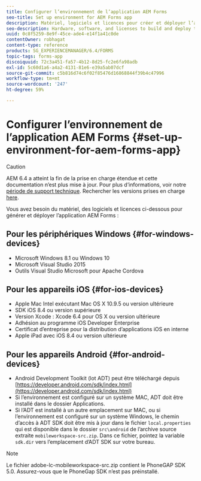 ```yaml
---
title: Configurer l’environnement de l’application AEM Forms
seo-title: Set up environment for AEM Forms app
description: Matériel, logiciels et licences pour créer et déployer l’application AEM Forms.
seo-description: Hardware, software, and licenses to build and deploy the AEM Forms app.
uuid: 0c8f5259-8e9f-45ce-ade4-e14f1a41c0de
contentOwner: robhagat
content-type: reference
products: SG_EXPERIENCEMANAGER/6.4/FORMS
topic-tags: forms-app
discoiquuid: 72c3a451-fa57-4b12-8d25-fc2e6fa98adb
exl-id: 5c60d1a6-a4a2-4131-81e6-e39a5ab07dcf
source-git-commit: c5b816d74c6f02f85476d16868844f39b4c47996
workflow-type: tm+mt
source-wordcount: '247'
ht-degree: 59%

---
```


# Configurer l’environnement de l’application AEM Forms {#set-up-environment-for-aem-forms-app}

>[!CAUTION]
>
>AEM 6.4 a atteint la fin de la prise en charge étendue et cette documentation n’est plus mise à jour. Pour plus d’informations, voir notre [période de support technique](https://helpx.adobe.com/fr/support/programs/eol-matrix.html). Rechercher les versions prises en charge [here](https://experienceleague.adobe.com/docs/?lang=fr).

Vous avez besoin du matériel, des logiciels et licences ci-dessous pour générer et déployer l’application AEM Forms :

## Pour les périphériques Windows {#for-windows-devices}

* Microsoft Windows 8.1 ou Windows 10
* Microsoft Visual Studio 2015
* Outils Visual Studio Microsoft pour Apache Cordova

## Pour les appareils iOS {#for-ios-devices}

* Apple Mac Intel exécutant Mac OS X 10.9.5 ou version ultérieure
* SDK iOS 8.4 ou version supérieure
* Version Xcode : Xcode 6.4 pour OS X ou version ultérieure
* Adhésion au programme iOS Developer Enterprise
* Certificat d’entreprise pour la distribution d’applications iOS en interne
* Apple iPad avec iOS 8.4 ou version ultérieure

## Pour les appareils Android {#for-android-devices}

* Android Development Toolkit (lot ADT) peut être téléchargé depuis [https://developer.android.com/sdk/index.html](https://developer.android.com/sdk/index.html)
* Si l’environnement est configuré sur un système MAC, ADT doit être installé dans le dossier Applications.
* Si l’ADT est installé à un autre emplacement sur MAC, ou si l’environnement est configuré sur un système Windows, le chemin d’accès à ADT SDK doit être mis à jour dans le fichier `local.properties` qui est disponible dans le dossier `src\android` de l’archive source extraite `mobileworkspace-src.zip`. Dans ce fichier, pointez la variable `sdk.dir` vers l’emplacement d’ADT SDK sur votre bureau.

>[!NOTE]
>
>Le fichier adobe-lc-mobileworkspace-src.zip contient le PhoneGAP SDK 5.0. Assurez-vous que le PhoneGap SDK n’est pas préinstallé.
